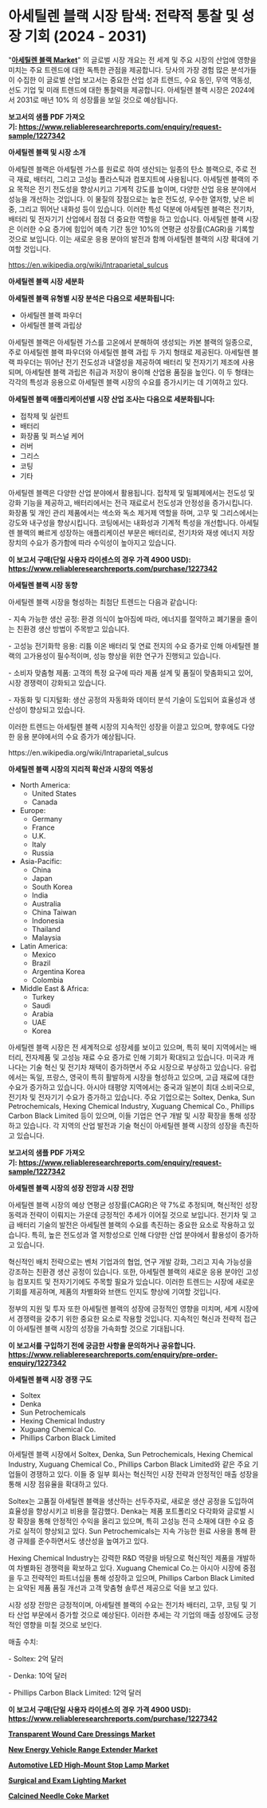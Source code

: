 <p><h1>아세틸렌 블랙 시장 탐색: 전략적 통찰 및 성장 기회 (2024 - 2031)</h1></p><p>"<strong><a href="https://www.reliableresearchreports.com/acetylene-black-r1227342?utm_campaign=105&utm_medium=7&utm_source=Github&utm_content=ia&utm_term=10112024&utm_id=acetylene-black">아세틸렌 블랙 Market</a></strong>" 의 글로벌 시장 개요는 전 세계 및 주요 시장의 산업에 영향을 미치는 주요 트렌드에 대한 독특한 관점을 제공합니다. 당사의 가장 경험 많은 분석가들이 수집한 이 글로벌 산업 보고서는 중요한 산업 성과 트렌드, 수요 동인, 무역 역동성, 선도 기업 및 미래 트렌드에 대한 통찰력을 제공합니다. 아세틸렌 블랙 시장은 2024에서 2031로 매년 10% 의 성장률을 보일 것으로 예상됩니다.</p>
<p><strong>보고서의 샘플 PDF 가져오기:&nbsp;<a href="https://www.reliableresearchreports.com/enquiry/request-sample/1227342?utm_campaign=105&utm_medium=7&utm_source=Github&utm_content=ia&utm_term=10112024&utm_id=acetylene-black">https://www.reliableresearchreports.com/enquiry/request-sample/1227342</a></strong></p>
<p><strong>아세틸렌 블랙 및 시장 소개</strong></p>
<p><p>아세틸렌 블랙은 아세틸렌 가스를 원료로 하여 생산되는 일종의 탄소 블랙으로, 주로 전극 재료, 배터리, 그리고 고성능 플라스틱과 컴포지트에 사용됩니다. 아세틸렌 블랙의 주요 목적은 전기 전도성을 향상시키고 기계적 강도를 높이며, 다양한 산업 응용 분야에서 성능을 개선하는 것입니다. 이 물질의 장점으로는 높은 전도성, 우수한 열저항, 낮은 비중, 그리고 뛰어난 내화성 등이 있습니다. 이러한 특성 덕분에 아세틸렌 블랙은 전기차, 배터리 및 전자기기 산업에서 점점 더 중요한 역할을 하고 있습니다. 아세틸렌 블랙 시장은 이러한 수요 증가에 힘입어 예측 기간 동안 10%의 연평균 성장률(CAGR)을 기록할 것으로 보입니다. 이는 새로운 응용 분야의 발전과 함께 아세틸렌 블랙의 시장 확대에 기여할 것입니다.</p></p>
<p><a href="https://en.wikipedia.org/wiki/Intraparietal_sulcus?utm_campaign=105&utm_medium=7&utm_source=Github&utm_content=ia&utm_term=10112024&utm_id=acetylene-black">https://en.wikipedia.org/wiki/Intraparietal_sulcus</a></p>
<p><strong>아세틸렌 블랙 시장 세분화</strong></p>
<p><strong>아세틸렌 블랙 유형별 시장 분석은 다음으로 세분화됩니다:</strong></p>
<p><ul><li>아세틸렌 블랙 파우더</li><li>아세틸렌 블랙 과립상</li></ul></p>
<p><p>아세틸렌 블랙은 아세틸렌 가스를 고온에서 분해하여 생성되는 카본 블랙의 일종으로, 주로 아세틸렌 블랙 파우더와 아세틸렌 블랙 과립 두 가지 형태로 제공된다. 아세틸렌 블랙 파우더는 뛰어난 전기 전도성과 내열성을 제공하여 배터리 및 전자기기 제조에 사용되며, 아세틸렌 블랙 과립은 취급과 저장이 용이해 산업용 품질을 높인다. 이 두 형태는 각각의 특성과 응용으로 아세틸렌 블랙 시장의 수요를 증가시키는 데 기여하고 있다.</p></p>
<p><strong>아세틸렌 블랙 애플리케이션별 시장 산업 조사는 다음으로 세분화됩니다:</strong></p>
<p><ul><li>접착제 및 실런트</li><li>배터리</li><li>화장품 및 퍼스널 케어</li><li>러버</li><li>그리스</li><li>코팅</li><li>기타</li></ul></p>
<p><p>아세틸렌 블랙은 다양한 산업 분야에서 활용됩니다. 접착제 및 밀폐제에서는 전도성 및 강화 기능을 제공하고, 배터리에서는 전극 재료로서 전도성과 안정성을 증가시킵니다. 화장품 및 개인 관리 제품에서는 색소와 독소 제거제 역할을 하며, 고무 및 그리스에서는 강도와 내구성을 향상시킵니다. 코팅에서는 내화성과 기계적 특성을 개선합니다. 아세틸렌 블랙의 빠르게 성장하는 애플리케이션 부문은 배터리로, 전기차와 재생 에너지 저장 장치의 수요가 증가함에 따라 수익성이 높아지고 있습니다.</p></p>
<p><strong>이 보고서 구매(단일 사용자 라이센스의 경우 가격 4900 USD): <a href="https://www.reliableresearchreports.com/purchase/1227342?utm_campaign=105&utm_medium=7&utm_source=Github&utm_content=ia&utm_term=10112024&utm_id=acetylene-black">https://www.reliableresearchreports.com/purchase/1227342</a></strong></p>
<p><strong>아세틸렌 블랙 시장 동향</strong></p>
<p><p>아세틸렌 블랙 시장을 형성하는 최첨단 트렌드는 다음과 같습니다:</p><p>- 지속 가능한 생산 공정: 환경 의식이 높아짐에 따라, 에너지를 절약하고 폐기물을 줄이는 친환경 생산 방법이 주목받고 있습니다.</p><p>- 고성능 전기화학 응용: 리튬 이온 배터리 및 연료 전지의 수요 증가로 인해 아세틸렌 블랙의 고가용성이 필수적이며, 성능 향상을 위한 연구가 진행되고 있습니다.</p><p>- 소비자 맞춤형 제품: 고객의 특정 요구에 따라 제품 설계 및 품질이 맞춤화되고 있어, 시장 경쟁력이 강화되고 있습니다.</p><p>- 자동화 및 디지털화: 생산 공정의 자동화와 데이터 분석 기술이 도입되어 효율성과 생산성이 향상되고 있습니다.</p><p>이러한 트렌드는 아세틸렌 블랙 시장의 지속적인 성장을 이끌고 있으며, 향후에도 다양한 응용 분야에서의 수요 증가가 예상됩니다.</p></p>
<p>https://en.wikipedia.org/wiki/Intraparietal_sulcus</p>
<p><strong>아세틸렌 블랙 시장의 지리적 확산과 시장의 역동성</strong></p>
<p><ul>
    <li>
        North America:
        <ul>
            <li>United States</li>
            <li>Canada</li>
        </ul>
    </li>
    <li>
        Europe:
        <ul>
            <li>Germany</li>
            <li>France</li>
            <li>U.K.</li>
            <li>Italy</li>
            <li>Russia</li>
        </ul>
    </li>
    <li>
        Asia-Pacific:
        <ul>
            <li>China</li>
            <li>Japan</li>
            <li>South Korea</li>
            <li>India</li>
            <li>Australia</li>
            <li>China Taiwan</li>
            <li>Indonesia</li>
            <li>Thailand</li>
            <li>Malaysia</li>
        </ul>
    </li>
    <li>
        Latin America:
        <ul>
            <li>Mexico</li>
            <li>Brazil</li>
            <li>Argentina Korea</li>
            <li>Colombia</li>
        </ul>
    </li>
    <li>
        Middle East & Africa:
        <ul>
            <li>Turkey</li>
            <li>Saudi</li>
            <li>Arabia</li>
            <li>UAE</li>
            <li>Korea</li>
        </ul>
    </li>
    </ul></p>
<p><p>아세틸렌 블랙 시장은 전 세계적으로 성장세를 보이고 있으며, 특히 북미 지역에서는 배터리, 전자제품 및 고성능 재료 수요 증가로 인해 기회가 확대되고 있습니다. 미국과 캐나다는 기술 혁신 및 전기차 채택이 증가하면서 주요 시장으로 부상하고 있습니다. 유럽에서는 독일, 프랑스, 영국이 특히 활발하게 시장을 형성하고 있으며, 고급 재료에 대한 수요가 증가하고 있습니다. 아시아 태평양 지역에서는 중국과 일본이 최대 소비국으로, 전기차 및 전자기기 수요가 증가하고 있습니다. 주요 기업으로는 Soltex, Denka, Sun Petrochemicals, Hexing Chemical Industry, Xuguang Chemical Co., Phillips Carbon Black Limited 등이 있으며, 이들 기업은 연구 개발 및 시장 확장을 통해 성장하고 있습니다. 각 지역의 산업 발전과 기술 혁신이 아세틸렌 블랙 시장의 성장을 촉진하고 있습니다.</p></p>
<p><strong>보고서의 샘플 PDF 가져오기:&nbsp;<a href="https://www.reliableresearchreports.com/enquiry/request-sample/1227342?utm_campaign=105&utm_medium=7&utm_source=Github&utm_content=ia&utm_term=10112024&utm_id=acetylene-black">https://www.reliableresearchreports.com/enquiry/request-sample/1227342</a></strong></p>
<p><strong>아세틸렌 블랙 시장의 성장 전망과 시장 전망</strong></p>
<p><p>아세틸렌 블랙 시장의 예상 연평균 성장률(CAGR)은 약 7%로 추정되며, 혁신적인 성장 동력과 전략이 이뤄지는 가운데 긍정적인 추세가 이어질 것으로 보입니다. 전기차 및 고급 배터리 기술의 발전은 아세틸렌 블랙의 수요를 촉진하는 중요한 요소로 작용하고 있습니다. 특히, 높은 전도성과 열 저항성으로 인해 다양한 산업 분야에서 활용성이 증가하고 있습니다.</p><p>혁신적인 배치 전략으로는 벤처 기업과의 협업, 연구 개발 강화, 그리고 지속 가능성을 강조하는 친환경 생산 공정이 있습니다. 또한, 아세틸렌 블랙의 새로운 응용 분야인 고성능 컴포지트 및 전자기기에도 주목할 필요가 있습니다. 이러한 트렌드는 시장에 새로운 기회를 제공하며, 제품의 차별화와 브랜드 인지도 향상에 기여할 것입니다.</p><p>정부의 지원 및 투자 또한 아세틸렌 블랙의 성장에 긍정적인 영향을 미치며, 세계 시장에서 경쟁력을 갖추기 위한 중요한 요소로 작용할 것입니다. 지속적인 혁신과 전략적 접근이 아세틸렌 블랙 시장의 성장을 가속화할 것으로 기대됩니다.</p></p>
<p><strong>이 보고서를 구입하기 전에 궁금한 사항을 문의하거나 공유합니다. <a href="https://www.reliableresearchreports.com/enquiry/pre-order-enquiry/1227342?utm_campaign=105&utm_medium=7&utm_source=Github&utm_content=ia&utm_term=10112024&utm_id=acetylene-black">https://www.reliableresearchreports.com/enquiry/pre-order-enquiry/1227342</a></strong></p>
<p><strong>아세틸렌 블랙 시장 경쟁 구도</strong></p>
<p><ul><li>Soltex</li><li>Denka</li><li>Sun Petrochemicals</li><li>Hexing Chemical Industry</li><li>Xuguang Chemical Co.</li><li>Phillips Carbon Black Limited</li></ul></p>
<p><p>아세틸렌 블랙 시장에서 Soltex, Denka, Sun Petrochemicals, Hexing Chemical Industry, Xuguang Chemical Co., Phillips Carbon Black Limited와 같은 주요 기업들이 경쟁하고 있다. 이들 중 일부 회사는 혁신적인 시장 전략과 안정적인 매출 성장을 통해 시장 점유율을 확대하고 있다.</p><p>Soltex는 고품질 아세틸렌 블랙을 생산하는 선두주자로, 새로운 생산 공정을 도입하여 효율성을 향상시키고 비용을 절감했다. Denka는 제품 포트폴리오 다각화와 글로벌 시장 확장을 통해 안정적인 수익을 올리고 있으며, 특히 고성능 전극 소재에 대한 수요 증가로 실적이 향상되고 있다. Sun Petrochemicals는 지속 가능한 원료 사용을 통해 환경 규제를 준수하면서도 생산성을 높여가고 있다.</p><p>Hexing Chemical Industry는 강력한 R&D 역량을 바탕으로 혁신적인 제품을 개발하여 차별화된 경쟁력을 확보하고 있다. Xuguang Chemical Co.는 아시아 시장에 중점을 두고 전략적인 파트너십을 통해 성장하고 있으며, Phillips Carbon Black Limited는 요약된 제품 품질 개선과 고객 맞춤형 솔루션 제공으로 덕을 보고 있다.</p><p>시장 성장 전망은 긍정적이며, 아세틸렌 블랙의 수요는 전기차 배터리, 고무, 코팅 및 기타 산업 부문에서 증가할 것으로 예상된다. 이러한 추세는 각 기업의 매출 성장에도 긍정적인 영향을 미칠 것으로 보인다.</p><p>매출 수치:</p><p>- Soltex: 2억 달러</p><p>- Denka: 10억 달러</p><p>- Phillips Carbon Black Limited: 12억 달러</p></p>
<p><strong>이 보고서 구매(단일 사용자 라이센스의 경우 가격 4900 USD): <a href="https://www.reliableresearchreports.com/purchase/1227342?utm_campaign=105&utm_medium=7&utm_source=Github&utm_content=ia&utm_term=10112024&utm_id=acetylene-black">https://www.reliableresearchreports.com/purchase/1227342</a></strong></p>
<p><strong><p><a href="https://issuu.com/reportprime-2/docs/transparent-wound-care-dressings-ma_ae222b78d8cdf1?utm_campaign=105&utm_medium=7&utm_source=Github&utm_content=ia&utm_term=10112024&utm_id=acetylene-black">Transparent Wound Care Dressings Market</a></p><p><a href="https://www.linkedin.com/pulse/consumer-behavior-shifts-new-energy-vehicle-range-extender-etbkc?utm_campaign=105&utm_medium=7&utm_source=Github&utm_content=ia&utm_term=10112024&utm_id=acetylene-black">New Energy Vehicle Range Extender Market</a></p><p><a href="https://www.linkedin.com/pulse/automotive-led-high-mount-stop-lamp-industry-analysis-d1c7c?utm_campaign=105&utm_medium=7&utm_source=Github&utm_content=ia&utm_term=10112024&utm_id=acetylene-black">Automotive LED High-Mount Stop Lamp Market</a></p><p><a href="https://issuu.com/reportprime-2/docs/surgical-and-exam-lighting-market-s_64ce016cb8edce?utm_campaign=105&utm_medium=7&utm_source=Github&utm_content=ia&utm_term=10112024&utm_id=acetylene-black">Surgical and Exam Lighting Market</a></p><p><a href="https://github.com/delorasywf/Market-Research-Report-List-1/blob/main/calcined-needle-coke-market.md?utm_campaign=105&utm_medium=7&utm_source=Github&utm_content=ia&utm_term=10112024&utm_id=acetylene-black">Calcined Needle Coke Market</a></p></strong></p>
<p></p>